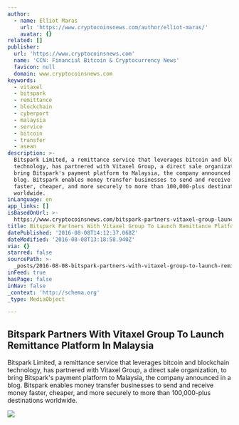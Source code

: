 ```yaml
---
author:
  - name: Elliot Maras
    url: 'https://www.cryptocoinsnews.com/author/elliot-maras/'
    avatar: {}
related: []
publisher:
  url: 'https://www.cryptocoinsnews.com'
  name: 'CCN: Financial Bitcoin & Cryptocurrency News'
  favicon: null
  domain: www.cryptocoinsnews.com
keywords:
  - vitaxel
  - bitspark
  - remittance
  - blockchain
  - cyberport
  - malaysia
  - service
  - bitcoin
  - transfer
  - asean
description: >-
  Bitspark Limited, a remittance service that leverages bitcoin and blockchain
  technology, has partnered with Vitaxel Group, a direct sale organization, to
  bring Bitspark's payment platform to Malaysia, the company announced in a
  blog. Bitspark enables money transfer businesses to send and receive money
  faster, cheaper, and more securely to more than 100,000-plus destinations
  worldwide.
inLanguage: en
app_links: []
isBasedOnUrl: >-
  https://www.cryptocoinsnews.com/bitspark-partners-vitaxel-group-launch-remittance-platform-malaysia/
title: Bitspark Partners With Vitaxel Group To Launch Remittance Platform In Malaysia
datePublished: '2016-08-08T14:12:37.068Z'
dateModified: '2016-08-08T13:18:58.940Z'
via: {}
starred: false
sourcePath: >-
  _posts/2016-08-08-bitspark-partners-with-vitaxel-group-to-launch-remittance-pl.md
inFeed: true
hasPage: false
inNav: false
_context: 'http://schema.org'
_type: MediaObject

---
```

<article style=""><h1>Bitspark Partners With Vitaxel Group To Launch Remittance Platform In Malaysia</h1><p>Bitspark Limited, a remittance service that leverages bitcoin and blockchain technology, has partnered with Vitaxel Group, a direct sale organization, to bring Bitspark's payment platform to Malaysia, the company announced in a blog. Bitspark enables money transfer businesses to send and receive money faster, cheaper, and more securely to more than 100,000-plus destinations worldwide.</p><img src="https://www.cryptocoinsnews.com/wp-content/uploads/2016/08/Bitspark-image.jpg" /></article>